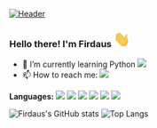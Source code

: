 [![Header](https://raw.githubusercontent.com/mfirdausj/mfirdausj/main/readme_header.png "Header")]()

### Hello there! I'm Firdaus <img src="https://raw.githubusercontent.com/mfirdausj/mfirdausj/main/assets/wave.gif" width="30px">
<!-- ### Hello there, my name is [Firdaus!]() -->
- 🌱 I’m currently learning Python <code><img src="https://img.shields.io/badge/Python-14354C?style=for-the-badge&logo=python&logoColor=white"></code>
- 📫 How to reach me: <code><a href="https://www.linkedin.com/in/mohdfirdausbinjohari/"><img src="https://img.shields.io/badge/LinkedIn-0077B5?style=for-the-badge&logo=linkedin&logoColor=white"></a></code>

**Languages:**
<code><img src="https://img.shields.io/badge/JavaScript-323330?style=for-the-badge&logo=javascript&logoColor=F7DF1E"></code>
<code><img src="https://img.shields.io/badge/Node.js-43853D?style=for-the-badge&logo=node.js&logoColor=white"></code>
<code><img src="https://img.shields.io/badge/Python-14354C?style=for-the-badge&logo=python&logoColor=white"></code>
<code><img src="https://img.shields.io/badge/C%2B%2B-00599C?style=for-the-badge&logo=c%2B%2B&logoColor=white"></code>
<code><img src="https://img.shields.io/badge/Java-ED8B00?style=for-the-badge&logo=java&logoColor=white"></code>
<code><img src="https://img.shields.io/badge/PHP-777BB4?style=for-the-badge&logo=php&logoColor=white"></code>


![Firdaus's GitHub stats](https://github-readme-stats.vercel.app/api?username=mfirdausj&show_icons=true&theme=radical)
![Top Langs](https://github-readme-stats.vercel.app/api/top-langs/?username=mfirdausj&theme=radical)
